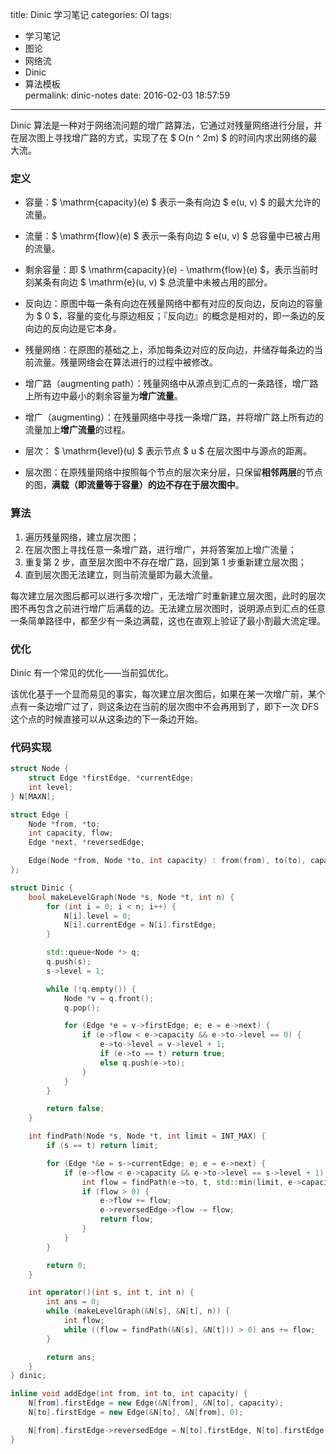 title: Dinic 学习笔记
categories: OI
tags: 
  - 学习笔记
  - 图论
  - 网络流
  - Dinic
  - 算法模板  
permalink: dinic-notes
date: 2016-02-03 18:57:59
---

Dinic 算法是一种对于网络流问题的增广路算法，它通过对残量网络进行分层，并在层次图上寻找增广路的方式，实现了在 $ O(n ^ 2m) $ 的时间内求出网络的最大流。

<!-- more -->

### 定义
* 容量：$ \mathrm{capacity}(e) $ 表示一条有向边 $ e(u, v) $ 的最大允许的流量。

* 流量：$ \mathrm{flow}(e) $ 表示一条有向边 $ e(u, v) $ 总容量中已被占用的流量。

* 剩余容量：即 $ \mathrm{capacity}(e) - \mathrm{flow}(e) $，表示当前时刻某条有向边 $ \mathrm{e}(u, v) $ 总流量中未被占用的部分。

* 反向边：原图中每一条有向边在残量网络中都有对应的反向边，反向边的容量为 $ 0 $，容量的变化与原边相反；『反向边』的概念是相对的，即一条边的反向边的反向边是它本身。

* 残量网络：在原图的基础之上，添加每条边对应的反向边，并储存每条边的当前流量。残量网络会在算法进行的过程中被修改。

* 增广路（augmenting path）：残量网络中从源点到汇点的一条路径，增广路上所有边中最小的剩余容量为**增广流量**。

* 增广（augmenting）：在残量网络中寻找一条增广路，并将增广路上所有边的流量加上**增广流量**的过程。

* 层次： $ \mathrm{level}(u) $ 表示节点 $ u $ 在层次图中与源点的距离。

* 层次图：在原残量网络中按照每个节点的层次来分层，只保留**相邻两层**的节点的图，**满载（即流量等于容量）的边不存在于层次图中**。

### 算法
1. 遍历残量网络，建立层次图；
2. 在层次图上寻找任意一条增广路，进行增广，并将答案加上增广流量；
3. 重复第 2 步，直至层次图中不存在增广路，回到第 1 步重新建立层次图；
4. 直到层次图无法建立，则当前流量即为最大流量。

每次建立层次图后都可以进行多次增广，无法增广时重新建立层次图，此时的层次图不再包含之前进行增广后满载的边。无法建立层次图时，说明源点到汇点的任意一条简单路径中，都至少有一条边满载，这也在直观上验证了最小割最大流定理。

### 优化
Dinic 有一个常见的优化——当前弧优化。

该优化基于一个显而易见的事实，每次建立层次图后，如果在某一次增广前，某个点有一条边增广过了，则这条边在当前的层次图中不会再用到了，即下一次 DFS 这个点的时候直接可以从这条边的下一条边开始。

### 代码实现
```cpp
struct Node {
	struct Edge *firstEdge, *currentEdge;
	int level;
} N[MAXN];

struct Edge {
	Node *from, *to;
	int capacity, flow;
	Edge *next, *reversedEdge;

	Edge(Node *from, Node *to, int capacity) : from(from), to(to), capacity(capacity), next(from->firstEdge), flow(0) {}
};

struct Dinic {
	bool makeLevelGraph(Node *s, Node *t, int n) {
		for (int i = 0; i < n; i++) {
        	N[i].level = 0;
            N[i].currentEdge = N[i].firstEdge;
        }

		std::queue<Node *> q;
		q.push(s);
		s->level = 1;

		while (!q.empty()) {
			Node *v = q.front();
			q.pop();

			for (Edge *e = v->firstEdge; e; e = e->next) {
				if (e->flow < e->capacity && e->to->level == 0) {
					e->to->level = v->level + 1;
					if (e->to == t) return true;
					else q.push(e->to);
				}
			}
		}

		return false;
	}

	int findPath(Node *s, Node *t, int limit = INT_MAX) {
		if (s == t) return limit;

		for (Edge *&e = s->currentEdge; e; e = e->next) {
			if (e->flow < e->capacity && e->to->level == s->level + 1) {
				int flow = findPath(e->to, t, std::min(limit, e->capacity - e->flow));
				if (flow > 0) {
					e->flow += flow;
					e->reversedEdge->flow -= flow;
					return flow;
				}
			}
		}

		return 0;
	}

	int operator()(int s, int t, int n) {
		int ans = 0;
		while (makeLevelGraph(&N[s], &N[t], n)) {
			int flow;
			while ((flow = findPath(&N[s], &N[t])) > 0) ans += flow;
		}

		return ans;
	}
} dinic;

inline void addEdge(int from, int to, int capacity) {
	N[from].firstEdge = new Edge(&N[from], &N[to], capacity);
	N[to].firstEdge = new Edge(&N[to], &N[from], 0);

	N[from].firstEdge->reversedEdge = N[to].firstEdge, N[to].firstEdge->reversedEdge = N[from].firstEdge;
}
```
